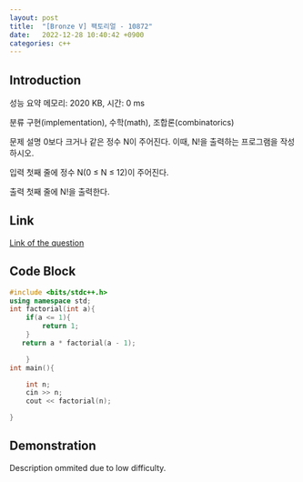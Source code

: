 ```yaml
---
layout: post
title:  "[Bronze V] 팩토리얼 - 10872"
date:   2022-12-28 10:40:42 +0900
categories: c++
---
```


## Introduction

성능 요약
메모리: 2020 KB, 시간: 0 ms

분류
구현(implementation), 수학(math), 조합론(combinatorics)

문제 설명
0보다 크거나 같은 정수 N이 주어진다. 이때, N!을 출력하는 프로그램을 작성하시오.

입력
첫째 줄에 정수 N(0 ≤ N ≤ 12)이 주어진다.

출력
첫째 줄에 N!을 출력한다.

## Link

[Link of the question](https://www.acmicpc.net/problem/10872)

## Code Block

```c++
#include <bits/stdc++.h>
using namespace std;
int factorial(int a){
    if(a <= 1){
        return 1;
    }
   return a * factorial(a - 1);

    }
int main(){

    int n;
    cin >> n;
    cout << factorial(n);

}
```

## Demonstration

Description ommited due to low difficulty.
